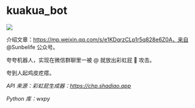 # kuakua_bot

![](http://ww4.sinaimg.cn/large/006tNc79ly1g64bp0gpclj31540hi0u8.jpg)

介绍文章：https://mp.weixin.qq.com/s/e1KDqrzCLp1r5q828e6Z0A，来自 @Sunbelife 公众号。

夸夸机器人，实现在微信群聊里一被 @ 就放出彩虹屁 🌈 攻击。

夸到人起鸡皮疙瘩。

*API 来源：彩虹屁生成器：https://chp.shadiao.app*

*Python 库：wxpy*
